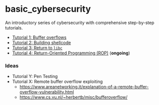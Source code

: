 # basic_cybersecurity
An introductory series of cybersecurity with comprehensive step-by-step tutorials.

- [Tutorial 1: Buffer overflows](tutorial1/)
- [Tutorial 2: Building shellcode](tutorial2/)
- [Tutorial 3: Return to `libc`](tutorial3/)
- [Tutorial 4: Return-Oriented Programming (ROP)](#) (**ongoing**)


### Ideas

- Tutorial Y: Pen Testing
- Tutorial X: Remote buffer overflow exploiting
   - https://www.areanetworking.it/explanation-of-a-remote-buffer-overflow-vulnerability.html
   - https://www.cs.vu.nl/~herbertb/misc/bufferoverflow/
